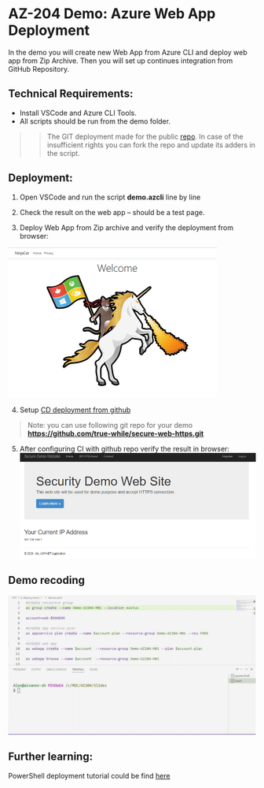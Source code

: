 # AZ-204 Demo: Azure Web App Deployment

In the demo you will create new Web App from Azure CLI and deploy web app from Zip Archive. 
Then you will set up continues integration from GitHub Repository.

## Technical Requirements:

- Install VSCode and Azure CLI Tools.
- All scripts should be run from the demo folder.

>> The GIT deployment made for the public [repo](https://github.com/true-while/secure-web-https.git). In case of the insufficient rights you can fork the repo and update its adders in the script.

## Deployment:

1. Open VSCode and run the script **demo.azcli** line by line
2. Check the result on the web app – should be a test page.

3. Deploy Web App from Zip archive and verify the deployment from browser: 

![Test page](testpage.png)

4. Setup [CD deployment from github](https://docs.microsoft.com/en-us/azure/app-service/deploy-continuous-deployment)

> Note: you can use following git repo for your demo **https://github.com/true-while/secure-web-https.git**

5. After configuring CI with github repo verify the result in browser:
![Git page](gitpage.png)


## Demo recoding
![demo](./M2-demo2.gif)

## Further learning:

PowerShell deployment  tutorial could be find [here](https://docs.microsoft.com/en-us/azure/app-service/scripts/powershell-deploy-staging-environment)